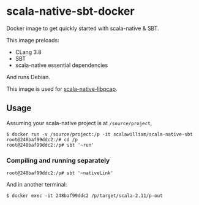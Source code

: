 # scala-native-sbt-docker

Docker image to get quickly started with scala-native & SBT.

This image preloads:
* CLang 3.8
* SBT
* scala-native essential dependencies

And runs Debian.

This image is used for <a href="https://github.com/ScalaWilliam/scala-native-libpcap">scala-native-libpcap</a>.

## Usage

Assuming your scala-native project is at `/source/project`,

```
$ docker run -v /source/project:/p -it scalawilliam/scala-native-sbt
root@248baf99ddc2:/# cd /p
root@248baf99ddc2:/p# sbt '~run'
```

### Compiling and running separately
```
root@248baf99ddc2:/p# sbt '~nativeLink'
```

And in another terminal:

```
$ docker exec -it 248baf99ddc2 /p/target/scala-2.11/p-out
```
